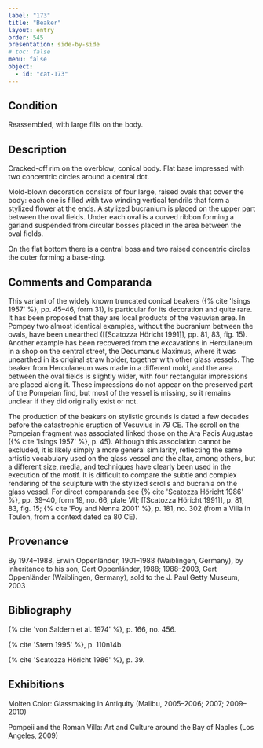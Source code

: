 ```yaml
---
label: "173"
title: "Beaker"
layout: entry
order: 545
presentation: side-by-side
# toc: false
menu: false
object:
  - id: "cat-173"
---
```


## Condition

Reassembled, with large fills on the body.

## Description

Cracked-off rim on the overblow; conical body. Flat base impressed with two concentric circles around a central dot.

Mold-blown decoration consists of four large, raised ovals that cover the body: each one is filled with two winding vertical tendrils that form a stylized flower at the ends. A stylized bucranium is placed on the upper part between the oval fields. Under each oval is a curved ribbon forming a garland suspended from circular bosses placed in the area between the oval fields.

On the flat bottom there is a central boss and two raised concentric circles the outer forming a base-ring.

## Comments and Comparanda

This variant of the widely known truncated conical beakers ({% cite 'Isings 1957' %}, pp. 45–46, form 31), is particular for its decoration and quite rare. It has been proposed that they are local products of the vesuvian area. In Pompey two almost identical examples, without the bucranium between the ovals, have been unearthed ([[Scatozza Höricht 1991]], pp. 81, 83, fig. 15). Another example has been recovered from the excavations in Herculaneum in a shop on the central street, the Decumanus Maximus, where it was unearthed in its original straw holder, together with other glass vessels. The beaker from Herculaneum was made in a different mold, and the area between the oval fields is slightly wider, with four rectangular impressions are placed along it. These impressions do not appear on the preserved part of the Pompeian find, but most of the vessel is missing, so it remains unclear if they did originally exist or not.

The production of the beakers on stylistic grounds is dated a few decades before the catastrophic eruption of Vesuvius in 79 CE. The scroll on the Pompeian fragment was associated linked those on the Ara Pacis Augustae ({% cite 'Isings 1957' %}, p. 45). Although this association cannot be excluded, it is likely simply a more general similarity, reflecting the same artistic vocabulary used on the glass vessel and the altar, among others, but a different size, media, and techniques have clearly been used in the execution of the motif. It is difficult to compare the subtle and complex rendering of the sculpture with the stylized scrolls and bucrania on the glass vessel. For direct comparanda see {% cite 'Scatozza Höricht 1986' %}, pp. 39–40, form 19, no. 66, plate VII; [[Scatozza Höricht 1991]], p. 81, 83, fig. 15; {% cite 'Foy and Nenna 2001' %}, p. 181, no. 302 (from a Villa in Toulon, from a context dated ca 80 CE).

## Provenance

By 1974–1988, Erwin Oppenländer, 1901–1988 (Waiblingen, Germany), by inheritance to his son, Gert Oppenländer, 1988; 1988–2003, Gert Oppenländer (Waiblingen, Germany), sold to the J. Paul Getty Museum, 2003

## Bibliography

{% cite 'von Saldern et al. 1974' %}, p. 166, no. 456.

{% cite 'Stern 1995' %}, p. 110n14b.

{% cite 'Scatozza Höricht 1986' %}, p. 39.

## Exhibitions

Molten Color: Glassmaking in Antiquity (Malibu, 2005–2006; 2007; 2009–2010)

Pompeii and the Roman Villa: Art and Culture around the Bay of Naples (Los Angeles, 2009)